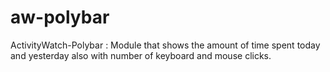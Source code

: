 # aw-polybar
ActivityWatch-Polybar : Module that shows the amount of time spent today and yesterday also with number of keyboard and mouse clicks.
